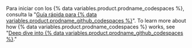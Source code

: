 Para iniciar con los {% data variables.product.prodname_codespaces %}, consulta la "[Guía rápida para {% data variables.product.prodname_github_codespaces %}](/codespaces/getting-started/quickstart)". To learn more about how {% data variables.product.prodname_codespaces %} works, see "[Deep dive into {% data variables.product.prodname_github_codespaces %}](/codespaces/getting-started/deep-dive)."
